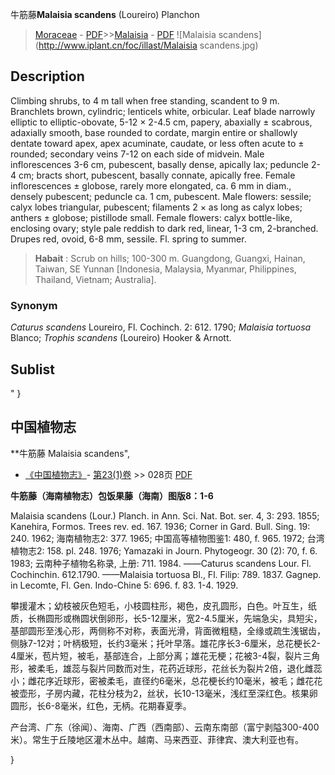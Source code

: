 牛筋藤**Malaisia scandens** (Loureiro) Planchon

> [Moraceae](http://www.iplant.cn/info/Moraceae?t=foc) - [PDF](http://www.iplant.cn/foc/pdf/Moraceae.pdf)>>[Malaisia](http://www.iplant.cn/info/Malaisia?t=foc) - [PDF](http://www.iplant.cn/foc/pdf/Malaisia.pdf)
![Malaisia scandens](http://www.iplant.cn/foc/illast/Malaisia scandens.jpg)

## Description

Climbing shrubs, to 4 m tall when free standing, scandent to 9 m. Branchlets brown, cylindric; lenticels white, orbicular. Leaf blade narrowly elliptic to elliptic-obovate, 5-12 × 2-4.5 cm, papery, abaxially ± scabrous, adaxially smooth, base rounded to cordate, margin entire or shallowly dentate toward apex, apex acuminate, caudate, or less often acute to ± rounded; secondary veins 7-12 on each side of midvein. Male inflorescences 3-6 cm, pubescent, basally dense, apically lax; peduncle 2-4 cm; bracts short, pubescent, basally connate, apically free. Female inflorescences ± globose, rarely more elongated, ca. 6 mm in diam., densely pubescent; peduncle ca. 1 cm, pubescent. Male flowers: sessile; calyx lobes triangular, pubescent; filaments 2 × as long as calyx lobes; anthers ± globose; pistillode small. Female flowers: calyx bottle-like, enclosing ovary; style pale reddish to dark red, linear, 1-3 cm, 2-branched. Drupes red, ovoid, 6-8 mm, sessile. Fl. spring to summer.

> **Habait** : 
> Scrub on hills; 100-300 m. Guangdong, Guangxi, Hainan, Taiwan, SE Yunnan [Indonesia, Malaysia, Myanmar, Philippines, Thailand, Vietnam; Australia].

### Synonym
*Caturus* *scandens* Loureiro, Fl. Cochinch. 2: 612. 1790; *Malaisia* *tortuosa* Blanco; *Trophis* *scandens* (Loureiro) Hooker & Arnott.

## Sublist
"
}
## 中国植物志

**牛筋藤 Malaisia scandens",

* [《中国植物志》](http://www.iplant.cn/frps)- [第23(1)卷](http://www.iplant.cn/frps/vol/23(1)) >> 028页 [PDF](http://www.iplant.cn/frps/pdf/23(1)/028.pdf)

**牛筋藤（海南植物志）包饭果藤（海南）图版8：1-6**

Malaisia scandens (Lour.) Planch. in Ann. Sci. Nat. Bot. ser. 4, 3: 293. 1855; Kanehira, Formos. Trees rev. ed. 167. 1936; Corner in Gard. Bull. Sing. 19: 240. 1962; 海南植物志2: 377. 1965; 中国高等植物图鉴1: 480, f. 965. 1972; 台湾植物志2: 158. pl. 248. 1976; Yamazaki in Journ. Phytogeogr. 30 (2): 70, f. 6. 1983; 云南种子植物名称录, 上册: 711. 1984. ——Caturus scandens Lour. Fl. Cochinchin. 612.1790. ——Malaisia tortuosa Bl., Fl. Filip: 789. 1837. Gagnep. in Lecomte, Fl. Gen. Indo-Chine 5: 696. f. 83. 1-4. 1929.

攀援灌木；幼枝被灰色短毛，小枝圆柱形，褐色，皮孔圆形，白色。叶互生，纸质，长椭圆形或椭圆状倒卵形，长5-12厘米，宽2-4.5厘米，先端急尖，具短尖，基部圆形至浅心形，两侧称不对称，表面光滑，背面微粗糙，全缘或疏生浅锯齿，侧脉7-12对；叶柄极短，长约3毫米；托叶早落。雄花序长3-6厘米，总花梗长2-4厘米，苞片短，被毛，基部连合，上部分离；雄花无梗；花被3-4裂，裂片三角形，被柔毛，雄蕊与裂片同数而对生，花药近球形，花丝长为裂片2倍，退化雌蕊小；雌花序近球形，密被柔毛，直径约6毫米，总花梗长约10毫米，被毛；雌花花被壶形，子房内藏，花柱分枝为2，丝状，长10-13毫米，浅红至深红色。核果卵圆形，长6-8毫米，红色，无柄。花期春夏季。

产台湾、广东（徐闻）、海南、广西（西南部）、云南东南部（富宁剥隘300-400米）。常生于丘陵地区灌木丛中。越南、马来西亚、菲律宾、澳大利亚也有。

}
